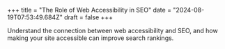 +++
title = "The Role of Web Accessibility in SEO"
date = "2024-08-19T07:53:49.684Z"
draft = false
+++

  Understand the connection between web accessibility and SEO, and how making your site accessible can improve search rankings.
        